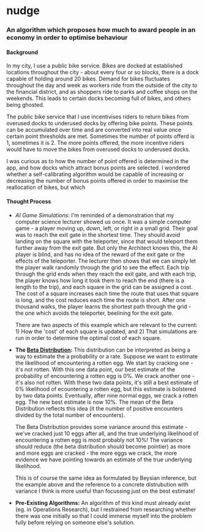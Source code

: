 # nudge
### An algorithm which proposes how much to award people in an economy in order to optimise behaviour

#### Background

In my city, I use a public bike service. Bikes are docked at established locations throughout the city - about every four or so blocks, there is a dock capable of holding around 20 bikes. Demand for bikes fluctuates throughout the day and week as workers ride from the outside of the city to the financial district, and as shoppers ride to parks and coffee shops on the weekends. This leads to certain docks becoming full of bikes, and others being ghosted.

The public bike service that I use incentivises riders to return bikes from overused docks to underused docks by offering bike points. These points can be accumulated over time and are converted into real value once certain point thresholds are met. Sometimes the number of points offerd is 1, sometimes it is 2. The more points offered, the more incentive riders would have to move the bikes from overused docks to underused docks.

I was curious as to how the number of point offered is determined in the app, and how docks which attract bonus points are selected. I wondered whether a self-calibrating algorithm would be capable of increasing or decreasing the number of bonus points offered in order to maximise the reallocation of bikes, but which 


#### Thought Process

- *AI Game Simulations:* I'm reminded of a demonstration that my computer science lecturer showed us once. It was a simple computer game - a player moving up, down, left, or right in a small grid. Their goal was to reach the exit gate in the shortest time. They should avoid landing on the square with the teleporter, since that would teleport them further away from the exit gate. But only the Architect knows this, the AI player is blind, and has no idea of the reward of the exit gate or the effects of the teleporter. The lecturer then shows that we can simply let the player walk randomly through the grid to see the effect. Each trip through the grid ends when they reach the exit gate, and with each trip, the player knows how long it took them to reach the end (there is a length to the trip), and each square in the grid can be assigned a cost. The cost of a square increases each time the route that uses that square is long, and the cost reduces each time the route is short. After one thousand walks, the player learns the shortest path through the grid - the one which avoids the teleporter, beelining for the exit gate.

  There are two aspects of this example which are relevant to the current: 1) How the 'cost' of each square is updated, and 2) That simulations are run in order to determine the optimal cost of each square.
 
- **The [Beta Distribution](https://en.wikipedia.org/wiki/Beta_distribution):** This distribution can be interpreted as being a way to estimate the a probability or a rate. Suppose we want to estimate the likelihood of encountering a rotten egg. We start by cracking one - it's not rotten. With this one data point, our best estimate of the probability of encountering a rotten egg is 0%. We crack another one - it's also not rotten. With these two data points, it's still a best estimate of 0% likelihood of ecountering a rotten egg, but this estimate is bolstered by two data points. Eventually, after nine normal eggs, we crack a rotten egg. The new best estimate is now 10%. The mean of the Beta Distribution reflects this idea (it the number of positive encounters divided by the total number of encounters).

  The Beta Distribution provides some variance around this estimate - we've cracked just 10 eggs after all, and the true underlying likelihood of encountering a rotten egg is most probably not 10%! The variance should reduce (the beta distribution should become pointier) as more and more eggs are cracked - the more eggs we crack, the more evidence we have pointing towards an estimate of the true underlying likelihood.

  This is of course the same idea as formulated by Beysian inference, but the example above and the reference to a concrete distrubution with variance I think is more useful than focussing just on the best estimate!

- **Pre-Existing Algorithms:** An algorithm of this kind must already exist (eg. in Operations Research), but I restrained from researching whether there was one initially so that I could immerse myself into the problem fully before relying on someone else's solution. 
